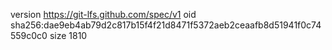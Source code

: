 version https://git-lfs.github.com/spec/v1
oid sha256:dae9eb4ab79d2c817b15f4f21d8471f5372aeb2ceaafb8d51941f0c74559c0c0
size 1810
